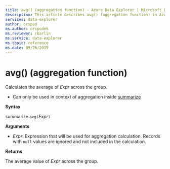 ```yaml
---
title: avg() (aggregation function) - Azure Data Explorer | Microsoft Docs
description: This article describes avg() (aggregation function) in Azure Data Explorer.
services: data-explorer
author: orspod
ms.author: orspodek
ms.reviewer: rkarlin
ms.service: data-explorer
ms.topic: reference
ms.date: 09/26/2019
---
```

# avg() (aggregation function)

Calculates the average of *Expr* across the group. 

* Can only be used in context of aggregation inside [summarize](summarizeoperator.md)

**Syntax**

summarize `avg(`*Expr*`)`

**Arguments**

* *Expr*: Expression that will be used for aggregation calculation. Records with `null` values are ignored and not included in the calculation.

**Returns**

The average value of *Expr* across the group.
 